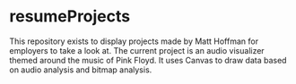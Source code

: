 # resumeProjects
This repository exists to display projects made by Matt Hoffman for employers to take a look at. The current project is an audio visualizer themed around the music of Pink Floyd. It uses Canvas to draw data based on audio analysis and bitmap analysis.
